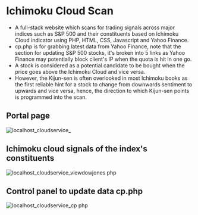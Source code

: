 # Ichimoku Cloud Scan
- A full-stack website which scans for trading signals across major indices such as S&P 500 and their constituents based on Ichimoku Cloud indicator using PHP, HTML, CSS, Javascript and Yahoo Finance.
- cp.php is for grabbing latest data from Yahoo Finance, note that the section for updating S&P 500 stocks, it's broken into 5 links as Yahoo Finance may potentially block client's IP when the quota is hit in one go.
- A stock is considered as a potential candidate to be bought when the price goes above the Ichimoku Cloud and vice versa.
- However, the Kijun-sen is often overlooked in most Ichimoku books as the first reliable hint for a stock to change from downwards sentiment to upwards and vice versa, hence, the direction to which Kijun-sen points is programmed into the scan.

## Portal page
![localhost_cloudservice_](https://user-images.githubusercontent.com/1398153/195997960-139c573a-74b9-494d-aa81-bcba6de8d475.jpeg)

## Ichimoku cloud signals of the index's constituents
![localhost_cloudservice_viewdowjones php](https://user-images.githubusercontent.com/1398153/195997962-8a7f46ce-b34c-4041-aa87-6d7b3858301a.jpeg)

## Control panel to update data cp.php
![localhost_cloudservice_cp php](https://user-images.githubusercontent.com/1398153/195998281-a329abac-cdbd-454d-a5c7-6ca12c6062fa.jpeg)
